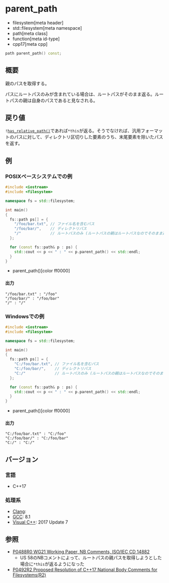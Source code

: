 # parent_path
* filesystem[meta header]
* std::filesystem[meta namespace]
* path[meta class]
* function[meta id-type]
* cpp17[meta cpp]

```cpp
path parent_path() const;
```

## 概要
親のパスを取得する。

パスにルートパスのみが含まれている場合は、ルートパスがそのまま返る。ルートパスの親は自身のパスであると見なされる。


## 戻り値
`!`[`has_relative_path()`](has_relative_path.md)であれば`*this`が返る。そうでなければ、汎用フォーマットのパスに対して、ディレクトリ区切りした要素のうち、末尾要素を除いたパスを返す。


## 例
### POSIXベースシステムでの例
```cpp example
#include <iostream>
#include <filesystem>

namespace fs = std::filesystem;

int main()
{
  fs::path ps[] = {
    "/foo/bar.txt", // ファイル名を含むパス
    "/foo/bar/",    // ディレクトリパス
    "/"             // ルートパスのみ (ルートパスの親はルートパスなのでそのまま返る)
  };

  for (const fs::path& p : ps) {
    std::cout << p << " : " << p.parent_path() << std::endl;
  }
}
```
* parent_path()[color ff0000]

#### 出力
```
"/foo/bar.txt" : "/foo"
"/foo/bar/" : "/foo/bar"
"/" : "/"
```


### Windowsでの例
```cpp example
#include <iostream>
#include <filesystem>

namespace fs = std::filesystem;

int main()
{
  fs::path ps[] = {
    "C:/foo/bar.txt", // ファイル名を含むパス
    "C:/foo/bar/",    // ディレクトリパス
    "C:/"             // ルートパスのみ (ルートパスの親はルートパスなのでそのまま返る)
  };

  for (const fs::path& p : ps) {
    std::cout << p << " : " << p.parent_path() << std::endl;
  }
}
```
* parent_path()[color ff0000]

#### 出力
```
"C:/foo/bar.txt" : "C:/foo"
"C:/foo/bar/" : "C:/foo/bar"
"C:/" : "C:/"
```



## バージョン
### 言語
- C++17

### 処理系
- [Clang](/implementation.md#clang):
- [GCC](/implementation.md#gcc): 8.1
- [Visual C++](/implementation.md#visual_cpp): 2017 Update 7


## 参照
- [P0488R0 WG21 Working Paper, NB Comments, ISO/IEC CD 14882](http://www.open-std.org/jtc1/sc22/wg21/docs/papers/2016/p0488r0.pdf)
    - US 58のNBコメントによって、ルートパスの親パスを取得しようとした場合に`*this`が返るようになった
- [P0492R2 Proposed Resolution of C++17 National Body Comments for Filesystems(R2)](http://www.open-std.org/jtc1/sc22/wg21/docs/papers/2017/p0492r2.html)
